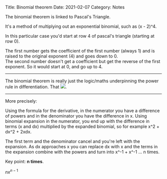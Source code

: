 Title: Binomial theorem
Date: 2021-02-07
Category: Notes

<link rel="stylesheet"
      href="https://cdn.jsdelivr.net/npm/katex/dist/katex.min.css"
      crossorigin="anonymous">

The binomial theorem is linked to Pascal's Triangle.

It's a method of multiplying out an exponential binomial, such as (x - 2)^4.

In this particular case you'd start at row 4 of pascal's triangle (starting at row 0).

The first number gets the coefficient of the first number (always 1) and is raised to the original exponent (4) and goes down to 0.  
The second number doesn't get a coefficient but get the reverse of the first exponent. So it would start at 0, and go up to 4.

---

The binomial theorem is really just the logic/maths underpinning the power rule in differentiation.  That ![]({static}/images/media/qownnotes-media-TrREMn-23149.png).

---

More precisely:

Using the formula for the derivative, in the numerator you have a difference of powers and in the denominator you have the difference in x. Using binomial expansion in the numerator, you end up with the difference in terms (x and dx) multiplied by the expanded binomial, so for example x^2 + dx^2 + 2xdx.

The first term and the denominator cancel and you're left with the expansion. As dx approaches x you can replace dx with x and the terms in the expansion combine with the powers and turn into x^-1 + x^-1 ... n times.

Key point: **n times**.

$nx^{n-1}$
